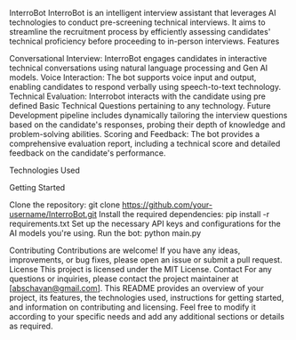 InterroBot
InterroBot is an intelligent interview assistant that leverages AI technologies to conduct pre-screening technical interviews. It aims to streamline the recruitment process by efficiently assessing candidates' technical proficiency before proceeding to in-person interviews.
Features

Conversational Interview: InterroBot engages candidates in interactive technical conversations using natural language processing and Gen AI models.
Voice Interaction: The bot supports voice input and output, enabling candidates to respond verbally using speech-to-text technology.
Technical Evaluation: Interrobot interacts with the candidate using pre defined Basic Technical Questions pertaining to any technology. Future Development pipeline includes dynamically tailoring the interview questions based on the candidate's responses, probing their depth of knowledge and problem-solving abilities.
Scoring and Feedback: The bot provides a comprehensive evaluation report, including a technical score and detailed feedback on the candidate's performance.

Technologies Used

<TBD>

Getting Started

Clone the repository: git clone https://github.com/your-username/InterroBot.git
Install the required dependencies: pip install -r requirements.txt
Set up the necessary API keys and configurations for the AI models you're using.
Run the bot: python main.py

Contributing
Contributions are welcome! If you have any ideas, improvements, or bug fixes, please open an issue or submit a pull request.
License
This project is licensed under the MIT License.
Contact
For any questions or inquiries, please contact the project maintainer at [abschavan@gmail.com].
This README provides an overview of your project, its features, the technologies used, instructions for getting started, and information on contributing and licensing. Feel free to modify it according to your specific needs and add any additional sections or details as required.
